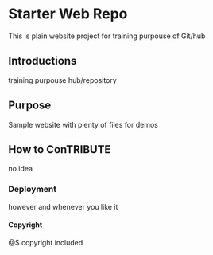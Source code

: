 # Starter Web Repo

This is plain website project for training purpouse of Git/hub

## Introductions

training purpouse hub/repository

## Purpose

Sample website with plenty of files for demos

## How to ConTRIBUTE

no idea

### Deployment

however and whenever you like it

#### Copyright
@$ copyright included